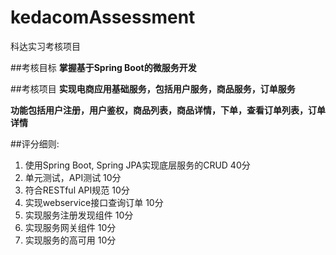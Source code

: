# kedacomAssessment
科达实习考核项目

##考核目标
**掌握基于Spring Boot的微服务开发**

##考核项目
**实现电商应用基础服务，包括用户服务，商品服务，订单服务**

**功能包括用户注册，用户鉴权，商品列表，商品详情，下单，查看订单列表，订单详情**

##评分细则:
  1. 使用Spring Boot, Spring JPA实现底层服务的CRUD 40分
  2. 单元测试，API测试 10分
  3. 符合RESTful API规范 10分
  4. 实现webservice接口查询订单  10分
  5. 实现服务注册发现组件 10分
  6. 实现服务网关组件 10分
  7. 实现服务的高可用 10分
